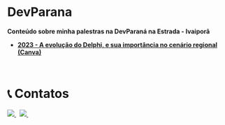 # DevParana
**Conteúdo sobre minha palestras na DevParaná na Estrada - Ivaiporã**

- [**2023 - A evolução do Delphi, e sua importância no cenário regional (Canva)**](https://www.canva.com/design/DAFzKENFiaE/nE_j8cNgo_o9hp_J-VsCdw/edit?utm_content=DAFzKENFiaE&utm_campaign=designshare&utm_medium=link2&utm_source=sharebutton)

<br/>

# 📞 Contatos
<p align="left">
  <a href="https://www.youtube.com/@code4delphi" target="_blank">
    <img src="https://img.shields.io/badge/YouTube:-Join%20Channel-red?logo=youtube&logoColor=red">
  </a> 
&nbsp;
  <a href="mailto:contato@code4delphi.com.br" target="_blank">
    <img src="https://img.shields.io/badge/E--mail-contato%40code4delphi.com.br-yellowgreen?logo=maildotru&logoColor=yellowgreen">
  </a>
&nbsp;
</p>
